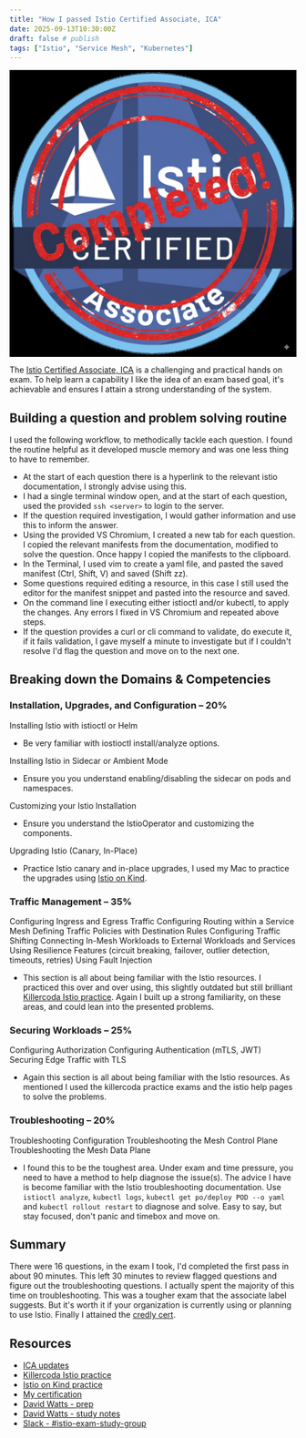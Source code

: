 ```yaml
---
title: "How I passed Istio Certified Associate, ICA"
date: 2025-09-13T10:30:00Z
draft: false # publish
tags: ["Istio", "Service Mesh", "Kubernetes"]
---
```


<img src="ica.jpg" alt="ICA attained" style="display: block; margin: auto;">

The [Istio Certified Associate, ICA](https://training.linuxfoundation.org/certification/istio-certified-associate-ica/) is a challenging and practical hands on exam. To help learn a capability I like the idea of an exam based goal, it's achievable and ensures I attain a strong understanding of the system.

## Building a question and problem solving routine
I used the following workflow, to methodically tackle each question. I found the routine helpful as it developed muscle memory and was one less thing to have to remember. 

- At the start of each question there is a hyperlink to the relevant istio documentation, I strongly advise using this.
- I had a single terminal window open, and at the start of each question, used the provided `ssh <server>` to login to the server.
- If the question required investigation, I would gather information and use this to inform the answer.
- Using the provided VS Chromium, I created a new tab for each question. I copied the relevant manifests from the documentation, modified to solve the question. Once happy I copied the manifests to the clipboard.
- In the Terminal, I used vim to create a yaml file, and pasted the saved manifest (Ctrl, Shift, V) and saved (Shift zz).
- Some questions required editing a resource, in this case I still used the editor for the manifest snippet and pasted into the resource and saved.
- On the command line I executing either istioctl and/or kubectl, to apply the changes. Any errors I fixed in VS Chromium and repeated above steps.
- If the question provides a curl or cli command to validate, do execute it, if it fails validation, I gave myself a minute to investigate but if I couldn't resolve I'd flag the question and move on to the next one.

## Breaking down the Domains & Competencies

### Installation, Upgrades, and Configuration – 20%

Installing Istio with istioctl or Helm
- Be very familiar with iostioctl install/analyze options.

Installing Istio in Sidecar or Ambient Mode
- Ensure you you understand enabling/disabling the sidecar on pods and namespaces. 

Customizing your Istio Installation
- Ensure you understand the IstioOperator and customizing the components.

Upgrading Istio (Canary, In-Place)
- Practice Istio canary and in-place upgrades, I used my Mac to practice the upgrades using [Istio on Kind](http://github.com/tomconn/istio-on-kind).


### Traffic Management – 35%

Configuring Ingress and Egress Traffic
Configuring Routing within a Service Mesh
Defining Traffic Policies with Destination Rules
Configuring Traffic Shifting
Connecting In-Mesh Workloads to External Workloads and Services
Using Resilience Features (circuit breaking, failover, outlier detection, timeouts, retries)
Using Fault Injection

- This section is all about being familiar with the Istio resources. I practiced this over and over using, this slightly outdated but still brilliant [Killercoda Istio practice](https://killercoda.com/ica). Again I built up a strong familiarity, on these areas, and could lean into the presented problems. 

### Securing Workloads – 25% 

Configuring Authorization
Configuring Authentication (mTLS, JWT)
Securing Edge Traffic with TLS

- Again this section is all about being familiar with the Istio resources. As mentioned I used the killercoda practice exams and the istio help pages to solve the problems.

### Troubleshooting – 20%

Troubleshooting Configuration
Troubleshooting the Mesh Control Plane
Troubleshooting the Mesh Data Plane

- I found this to be the toughest area. Under exam and time pressure, you need to have a method to help diagnose the issue(s). The advice I have is become familiar with the Istio troubleshooting documentation. Use `istioctl analyze`, `kubectl logs`, `kubectl get po/deploy POD --o yaml` and `kubectl rollout restart` to diagnose and solve. Easy to say, but stay focused, don't panic and timebox and move on. 

## Summary
There were 16 questions, in the exam I took, I'd completed the first pass in about 90 minutes. This left 30 minutes to review flagged questions and figure out the troubleshooting questions. I actually spent the majority of this time on troubleshooting.
This was a tougher exam that the associate label suggests. But it's worth it if your organization is currently using or planning to use Istio.
Finally I attained the [credly cert](https://www.credly.com/badges/42e6f473-35a6-4623-9dbe-7173b6126ac5/linked_in_profile).

## Resources
* [ICA updates](https://training.linuxfoundation.org/istio-certified-associate-ica-program-changes)
* [Killercoda Istio practice](https://killercoda.com/ica)
* [Istio on Kind practice](http://github.com/tomconn/istio-on-kind)
* [My certification](https://www.credly.com/badges/42e6f473-35a6-4623-9dbe-7173b6126ac5/linked_in_profile)
* [David Watts - prep](https://medium.com/@wattsdave/istio-certified-associate-ica-exam-prep-51b59bdd372f)
* [David Watts - study notes](https://medium.com/@wattsdave/istio-certified-associate-ica-exam-prep-51b59bdd372f)
* [Slack - #istio-exam-study-group](https://cloud-native.slack.com/archives/C05TRTYKZH9)
